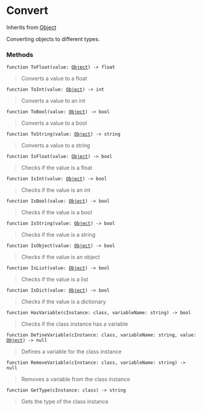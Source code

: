 # Convert
Inherits from [Object](../objects/Object.md)

Converting objects to different types.

### Methods
<pre class="language-typescript"><code class="lang-typescript">function ToFloat(value: <a data-footnote-ref href="#user-content-fn-Object">Object</a>) -> float</code></pre>
> Converts a value to a float

<pre class="language-typescript"><code class="lang-typescript">function ToInt(value: <a data-footnote-ref href="#user-content-fn-Object">Object</a>) -> int</code></pre>
> Converts a value to an int

<pre class="language-typescript"><code class="lang-typescript">function ToBool(value: <a data-footnote-ref href="#user-content-fn-Object">Object</a>) -> bool</code></pre>
> Converts a value to a bool

<pre class="language-typescript"><code class="lang-typescript">function ToString(value: <a data-footnote-ref href="#user-content-fn-Object">Object</a>) -> string</code></pre>
> Converts a value to a string

<pre class="language-typescript"><code class="lang-typescript">function IsFloat(value: <a data-footnote-ref href="#user-content-fn-Object">Object</a>) -> bool</code></pre>
> Checks if the value is a float

<pre class="language-typescript"><code class="lang-typescript">function IsInt(value: <a data-footnote-ref href="#user-content-fn-Object">Object</a>) -> bool</code></pre>
> Checks if the value is an int

<pre class="language-typescript"><code class="lang-typescript">function IsBool(value: <a data-footnote-ref href="#user-content-fn-Object">Object</a>) -> bool</code></pre>
> Checks if the value is a bool

<pre class="language-typescript"><code class="lang-typescript">function IsString(value: <a data-footnote-ref href="#user-content-fn-Object">Object</a>) -> bool</code></pre>
> Checks if the value is a string

<pre class="language-typescript"><code class="lang-typescript">function IsObject(value: <a data-footnote-ref href="#user-content-fn-Object">Object</a>) -> bool</code></pre>
> Checks if the value is an object

<pre class="language-typescript"><code class="lang-typescript">function IsList(value: <a data-footnote-ref href="#user-content-fn-Object">Object</a>) -> bool</code></pre>
> Checks if the value is a list

<pre class="language-typescript"><code class="lang-typescript">function IsDict(value: <a data-footnote-ref href="#user-content-fn-Object">Object</a>) -> bool</code></pre>
> Checks if the value is a dictionary

<pre class="language-typescript"><code class="lang-typescript">function HasVariable(cInstance: class, variableName: string) -> bool</code></pre>
> Checks if the class instance has a variable

<pre class="language-typescript"><code class="lang-typescript">function DefineVariable(cInstance: class, variableName: string, value: <a data-footnote-ref href="#user-content-fn-Object">Object</a>) -> null</code></pre>
> Defines a variable for the class instance

<pre class="language-typescript"><code class="lang-typescript">function RemoveVariable(cInstance: class, variableName: string) -> null</code></pre>
> Removes a variable from the class instance

<pre class="language-typescript"><code class="lang-typescript">function GetType(cInstance: class) -> string</code></pre>
> Gets the type of the class instance


[^Camera]: [Camera](../static/Camera.md)
[^Character]: [Character](../objects/Character.md)
[^Collider]: [Collider](../objects/Collider.md)
[^Collision]: [Collision](../objects/Collision.md)
[^Color]: [Color](../objects/Color.md)
[^Convert]: [Convert](../static/Convert.md)
[^Cutscene]: [Cutscene](../static/Cutscene.md)
[^Dict]: [Dict](../objects/Dict.md)
[^Game]: [Game](../static/Game.md)
[^Human]: [Human](../objects/Human.md)
[^Input]: [Input](../static/Input.md)
[^Json]: [Json](../static/Json.md)
[^LineCastHitResult]: [LineCastHitResult](../objects/LineCastHitResult.md)
[^LineRenderer]: [LineRenderer](../objects/LineRenderer.md)
[^List]: [List](../objects/List.md)
[^Map]: [Map](../static/Map.md)
[^MapObject]: [MapObject](../objects/MapObject.md)
[^MapTargetable]: [MapTargetable](../objects/MapTargetable.md)
[^Math]: [Math](../static/Math.md)
[^Network]: [Network](../static/Network.md)
[^NetworkView]: [NetworkView](../objects/NetworkView.md)
[^PersistentData]: [PersistentData](../static/PersistentData.md)
[^Physics]: [Physics](../static/Physics.md)
[^Player]: [Player](../objects/Player.md)
[^Quaternion]: [Quaternion](../objects/Quaternion.md)
[^Random]: [Random](../objects/Random.md)
[^Range]: [Range](../objects/Range.md)
[^RoomData]: [RoomData](../static/RoomData.md)
[^Set]: [Set](../objects/Set.md)
[^Shifter]: [Shifter](../objects/Shifter.md)
[^String]: [String](../static/String.md)
[^Time]: [Time](../static/Time.md)
[^Titan]: [Titan](../objects/Titan.md)
[^Transform]: [Transform](../objects/Transform.md)
[^UI]: [UI](../static/UI.md)
[^Vector2]: [Vector2](../objects/Vector2.md)
[^Vector3]: [Vector3](../objects/Vector3.md)
[^Object]: [Object](../objects/Object.md)
[^Component]: [Component](../objects/Component.md)
